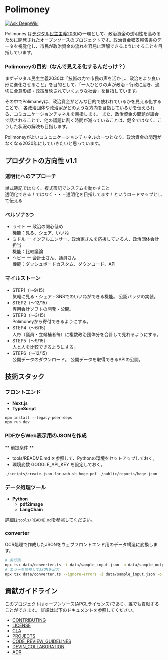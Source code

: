 # Polimoney

[![Ask DeepWiki](https://deepwiki.com/badge.svg)](https://deepwiki.com/digitaldemocracy2030/polimoney)

Polimoney は[デジタル民主主義2030](https://dd2030.org/)の一環として、政治資金の透明性を高めるために開発されたオープンソースのプロジェクトです。政治資金収支報告書のデータを視覚化し、市民が政治資金の流れを容易に理解できるようにすることを目指しています。

### Polimoneyの目的（なんで見える化するんだっけ？）
まずデジタル民主主義2030は「技術の力で市民の声を活かし、政治をより良い形に進化させること」を目的として、「一人ひとりの声が政治・行政に届き、適切に合意形成・政策反映されていくような社会」を目指しています。

その中でPolimaneyは、政治資金がどんな目的で使われているかを見える化することで、
各政治団体や政治家がどのような方向を目指しているかを伝えられる、コミュニケーションチャネルを目指します。
また、政治資金の問題が議会で話されることで、他の議題に割く時間が減っていることは、健全ではなく、こうした状況の解決も目指します。

Polimoneyがよいコミュニケーションチャネルの一つとなり、政治資金の問題がなくなる2030年にしていきたいと思っています。

## プロダクトの方向性 v1.1

### 透明化へのアプローチ
単式簿記ではなく、複式簿記でシステムを動かすこと  
透明化できる！ではなく・・・透明化を目指してます！というロードマップとして伝える

### ペルソナ3つ
- ライト ー 政治の関心低め  
機能：見る、シェア、いいね
- ミドル ー インフルエンサー、政治家さんを応援している人、政治団体会計担当  
機能：比較議論
- ヘビー ー 会計士さん、議員さん  
機能：ダッシュボードカスタム、ダウンロード、API

### マイルストーン
- STEP1（～9/15）  
気軽に見る・シェア・SNSでのいいねができる機能。
公認バッジの実装。
- STEP2（～12/15）  
専用会計ソフトの開発・公開。
- STEP3（～3/15）  
Polimoneyから寄付できるようにする。
- STEP4（～6/15）  
人毎（議員・立候補者毎）に複数政治団体分を合計して見れるようにする。
- STEP5（～9/15）  
人と人を比較できるようにする。
- STEP6（～12/15）  
公開データのダウンロード。
公開データを取得できるAPIの公開。

## 技術スタック

### フロントエンド

- **Next.js**
- **TypeScript**

```
npm install --legacy-peer-deps
npm run dev
```

### PDFからWeb表示用のJSONを作成

** 前提条件 **

 - tools/README.md を参照して、Pythonの環境をセットアップしておく。
 - 環境変数 GOOGLE_API_KEY を設定しておく。

```bash
./scripts/create-json-for-web.sh hoge.pdf ./public/reports/hoge.json
```

### データ処理ツール

- **Python**
  - **pdf2image**
  - **LangChain**

詳細は`tools/README.md`を参照してください。

### converter

OCR処理で作成したJSONをウェブフロントエンド用のデータ構造に変換します。

```bash
# 実行例
npx tsx data/converter.ts -i data/sample_input.json -o data/sample_output.json
# エラーを無視してJSONを出力
npx tsx data/converter.ts --ignore-errors -i data/sample_input.json -o data/sample_output.json
```


## 貢献ガイドライン

このプロジェクトはオープンソース(APGLライセンス)であり、誰でも貢献することができます。
詳細は以下のドキュメントを参照してください。
- [CONTRIBUTING](CONTRIBUTING.md)
- [LICENSE](LICENSE)
- [CLA](CLA.md)
- [PROJECTS](PROJECTS.md)
- [CODE_REVIEW_GUIDELINES](CODE_REVIEW_GUIDELINES.md)
- [DEVIN_COLLABORATION](DEVIN_COLLABORATION.md)
- [ADR](docs/adr/ADR.md)
